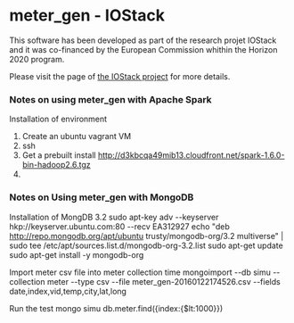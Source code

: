 # meter_gen - IOStack
This software has been developed as part of the research projet IOStack and it was co-financed by the European Commission whithin the Horizon 2020 program. 

Please visit the page of <a href="http://www.iostack.eu/">the IOStack project</a> for more details.



### Notes on using meter_gen with Apache Spark
Installation of environment
1) Create an ubuntu vagrant VM
2) ssh
3) Get a prebuilt install 
	http://d3kbcqa49mib13.cloudfront.net/spark-1.6.0-bin-hadoop2.6.tgz
4) 


### Notes on Using meter_gen with MongoDB
Installation of MongDB 3.2
	sudo apt-key adv --keyserver hkp://keyserver.ubuntu.com:80 --recv EA312927
	echo "deb http://repo.mongodb.org/apt/ubuntu trusty/mongodb-org/3.2 multiverse" | sudo tee /etc/apt/sources.list.d/mongodb-org-3.2.list
	sudo apt-get update
	sudo apt-get install -y mongodb-org

Import meter csv file into meter collection
	time mongoimport --db simu --collection meter --type csv --file meter_gen-20160122174526.csv --fields date,index,vid,temp,city,lat,long

Run the test
	mongo simu
	db.meter.find({index:{$lt:1000}})
